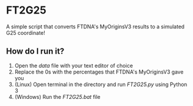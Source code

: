 # FT2G25

A simple script that converts FTDNA's MyOriginsV3 results to a simulated G25 coordinate!

## How do I run it?
1. Open the _data_ file with your text editor of choice
2. Replace the 0s with the percentages that FTDNA's MyOriginsV3 gave you
3. (Linux) Open terminal in the directory and run _FT2G25.py_ using Python 3
4. (Windows) Run the _FT2G25.bat_ file
